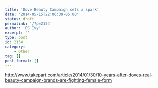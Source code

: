 ```yaml
---
title: 'Dove Beauty Campaign sets a spark'
date: '2014-05-15T22:06:39-05:00'
status: draft
permalink: '/?p=2154'
author: 'ES Ivy'
excerpt: ''
type: post
id: 2154
category:
    - Other
tag: []
post_format: []
---
```

<http://www.takepart.com/article/2014/01/30/10-years-after-doves-real-beauty-campaign-brands-are-fighting-female-form>